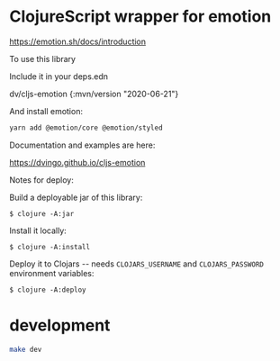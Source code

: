 # ClojureScript wrapper for emotion

https://emotion.sh/docs/introduction

To use this library

Include it in your deps.edn

dv/cljs-emotion {:mvn/version "2020-06-21"}

And install emotion:

```bash
yarn add @emotion/core @emotion/styled
```

Documentation and examples are here:

https://dvingo.github.io/cljs-emotion


Notes for deploy:

Build a deployable jar of this library:

    $ clojure -A:jar

Install it locally:

    $ clojure -A:install

Deploy it to Clojars -- needs `CLOJARS_USERNAME` and `CLOJARS_PASSWORD` environment variables:

    $ clojure -A:deploy

# development

```bash
make dev
```
